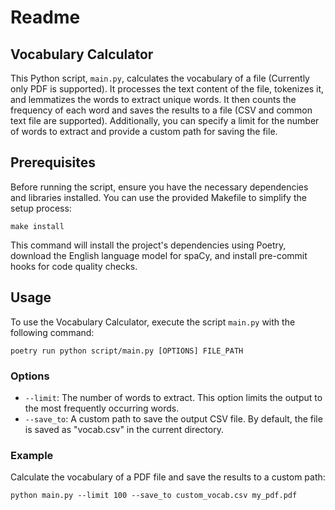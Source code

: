 # Readme

## Vocabulary Calculator

This Python script, `main.py`, calculates the vocabulary of a file (Currently only PDF is supported). It processes the text content of the file, tokenizes it, and lemmatizes the words to extract unique words. It then counts the frequency of each word and saves the results to a file (CSV and common text file are supported). Additionally, you can specify a limit for the number of words to extract and provide a custom path for saving the file.

## Prerequisites

Before running the script, ensure you have the necessary dependencies and libraries installed. You can use the provided Makefile to simplify the setup process:

```shell
make install
```

This command will install the project's dependencies using Poetry, download the English language model for spaCy, and install pre-commit hooks for code quality checks.

## Usage

To use the Vocabulary Calculator, execute the script `main.py` with the following command:

```shell
poetry run python script/main.py [OPTIONS] FILE_PATH
```

### Options

- `--limit`: The number of words to extract. This option limits the output to the most frequently occurring words.
- `--save_to`: A custom path to save the output CSV file. By default, the file is saved as "vocab.csv" in the current directory.

### Example

Calculate the vocabulary of a PDF file and save the results to a custom path:

```shell
python main.py --limit 100 --save_to custom_vocab.csv my_pdf.pdf
```
